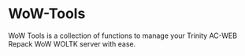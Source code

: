 # WoW-Tools
WoW Tools is a collection of functions to manage your Trinity AC-WEB Repack WoW WOLTK server with ease.
